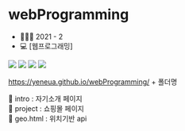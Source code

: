 # webProgramming
- 👩🏻‍💼 2021 - 2<br>
- 💻 [웹프로그래밍]


<p>
  <img src="https://img.shields.io/badge/HTML-E34F26?style=flat-square&logo=html5&logoColor=white"/>
  <img src="https://img.shields.io/badge/CSS-1572B6?style=flat-square&logo=css3&logoColor=white"/>
  <img src="https://img.shields.io/badge/Javascript-ffb13b?style=flat-square&logo=javascript&logoColor=white"/>
  <img src="https://img.shields.io/badge/Node-339933?style=flat-square&logo=node.js&logoColor=white"/>
</p>
  
https://yeneua.github.io/webProgramming/ + 폴더명

📁 intro : 자기소개 페이지 <br>
📁 project : 쇼핑몰 페이지 <br>
📁 geo.html : 위치기반 api <br>
